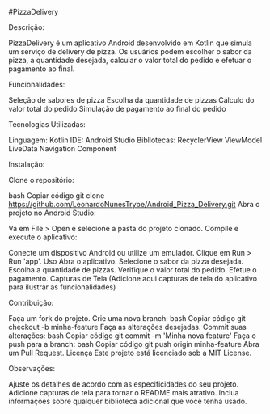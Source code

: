 #PizzaDelivery

Descrição:

PizzaDelivery é um aplicativo Android desenvolvido em Kotlin que simula um serviço de delivery de pizza. Os usuários podem escolher o sabor da pizza, a quantidade desejada, calcular o valor total do pedido e efetuar o pagamento ao final.

Funcionalidades:

Seleção de sabores de pizza
Escolha da quantidade de pizzas
Cálculo do valor total do pedido
Simulação de pagamento ao final do pedido

Tecnologias Utilizadas:

Linguagem: Kotlin
IDE: Android Studio
Bibliotecas:
RecyclerView
ViewModel
LiveData
Navigation Component

Instalação:

Clone o repositório:

bash
Copiar código
git clone https://github.com/LeonardoNunesTrybe/Android_Pizza_Delivery.git
Abra o projeto no Android Studio:

Vá em File > Open e selecione a pasta do projeto clonado.
Compile e execute o aplicativo:

Conecte um dispositivo Android ou utilize um emulador.
Clique em Run > Run 'app'.
Uso
Abra o aplicativo.
Selecione o sabor da pizza desejada.
Escolha a quantidade de pizzas.
Verifique o valor total do pedido.
Efetue o pagamento.
Capturas de Tela
(Adicione aqui capturas de tela do aplicativo para ilustrar as funcionalidades)

Contribuição:

Faça um fork do projeto.
Crie uma nova branch:
bash
Copiar código
git checkout -b minha-feature
Faça as alterações desejadas.
Commit suas alterações:
bash
Copiar código
git commit -m 'Minha nova feature'
Faça o push para a branch:
bash
Copiar código
git push origin minha-feature
Abra um Pull Request.
Licença
Este projeto está licenciado sob a MIT License.

Observações:

Ajuste os detalhes de acordo com as especificidades do seu projeto.
Adicione capturas de tela para tornar o README mais atrativo.
Inclua informações sobre qualquer biblioteca adicional que você tenha usado.

